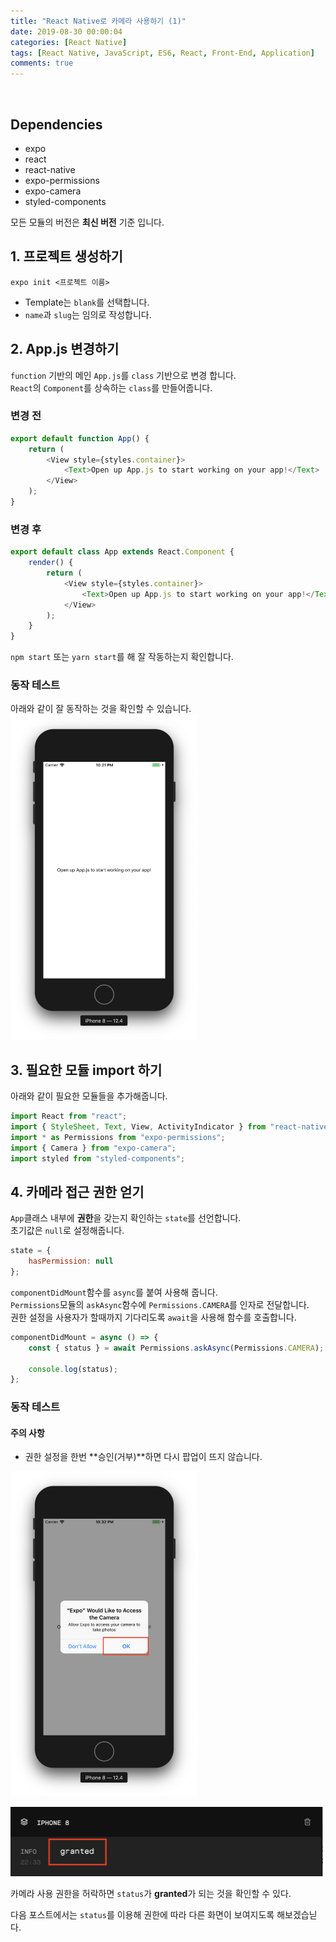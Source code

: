 ```yaml
---
title: "React Native로 카메라 사용하기 (1)"
date: 2019-08-30 00:00:04
categories: [React Native]
tags: [React Native, JavaScript, ES6, React, Front-End, Application]
comments: true
---
```


<br>

## Dependencies

-   expo
-   react
-   react-native
-   expo-permissions
-   expo-camera
-   styled-components

모든 모듈의 버전은 **최신 버전** 기준 입니다.

## 1. 프로젝트 생성하기

```shell
expo init <프로젝트 이름>
```

-   Template는 `blank`를 선택합니다.
-   `name`과 `slug`는 임의로 작성합니다.

## 2. App.js 변경하기

`function` 기반의 메인 `App.js`를 `class` 기반으로 변경 합니다.<br>
`React`의 `Component`를 상속하는 `class`를 만들어줍니다.

### 변경 전

```javascript
export default function App() {
    return (
        <View style={styles.container}>
            <Text>Open up App.js to start working on your app!</Text>
        </View>
    );
}
```

### 변경 후

```javascript
export default class App extends React.Component {
    render() {
        return (
            <View style={styles.container}>
                <Text>Open up App.js to start working on your app!</Text>
            </View>
        );
    }
}
```

`npm start` 또는 `yarn start`를 해 잘 작동하는지 확인합니다.

### 동작 테스트

아래와 같이 잘 동작하는 것을 확인할 수 있습니다.<br>
<img src="/assets/2019-08-30/1.png" width="300" height="auto" alt="아직 안만듬"><br/>

## 3. 필요한 모듈 import 하기

아래와 같이 필요한 모듈들을 추가해줍니다.

```javascript
import React from "react";
import { StyleSheet, Text, View, ActivityIndicator } from "react-native";
import * as Permissions from "expo-permissions";
import { Camera } from "expo-camera";
import styled from "styled-components";
```

## 4. 카메라 접근 권한 얻기

`App`클래스 내부에 **권한**을 갖는지 확인하는 `state`를 선언합니다.<br>
초기값은 `null`로 설정해줍니다.

```javascript
state = {
    hasPermission: null
};
```

`componentDidMount`함수를 `async`를 붙여 사용해 줍니다.<br>
`Permissions`모듈의 `askAsync`함수에 `Permissions.CAMERA`를 인자로 전달합니다.<br>
권한 설정을 사용자가 할때까지 기다리도록 `await`을 사용해 함수를 호출합니다.

```javascript
componentDidMount = async () => {
    const { status } = await Permissions.askAsync(Permissions.CAMERA);

    console.log(status);
};
```

### 동작 테스트

#### 주의 사항

-   권한 설정을 한번 **승인(거부)**하면 다시 팝업이 뜨지 않습니다.

<img src="/assets/2019-08-30/2.png" width="300" height="auto" alt="아직 안만듬"><br/>

<img src="/assets/2019-08-30/3.png" width="500" height="auto" alt="아직 안만듬"><br/>

카메라 사용 권한을 허락하면 `status`가 **granted**가 되는 것을 확인할 수 있다.<br>

다음 포스트에서는 `status`를 이용해 권한에 따라 다른 화면이 보여지도록 해보겠습닏다.
